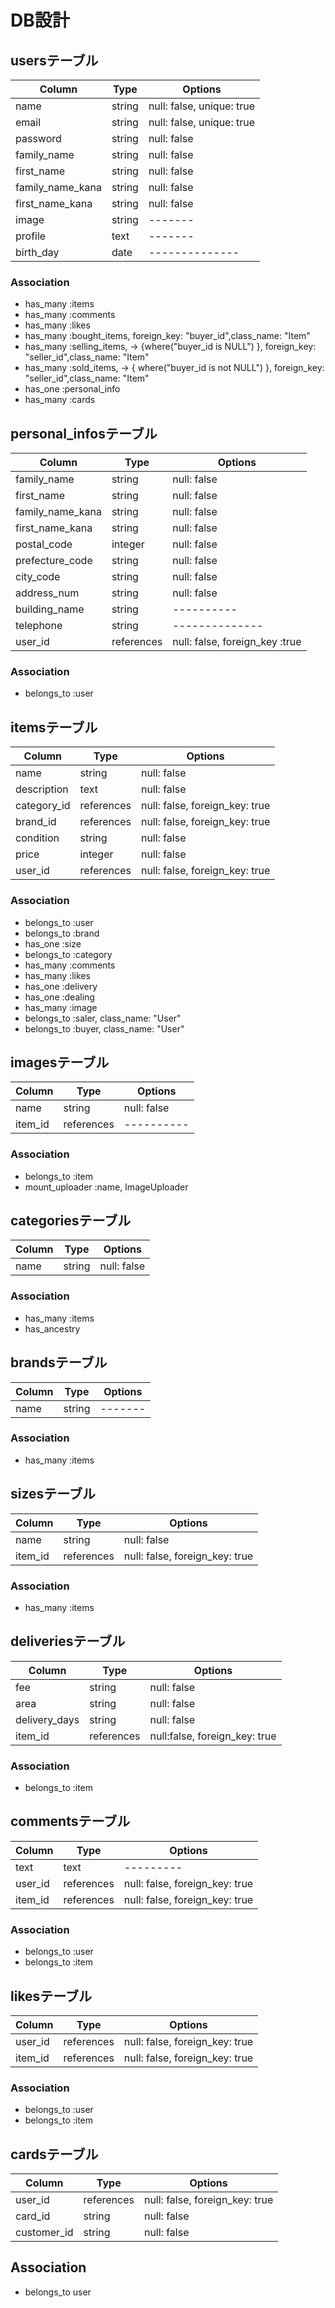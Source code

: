 # DB設計

## usersテーブル

|Column|Type|Options|
|------|----|-------|
|name|string|null: false, unique: true|
|email|string|null: false, unique: true|
|password|string|null: false|
|family_name|string|null: false|
|first_name|string|null: false|
|family_name_kana|string|null: false|
|first_name_kana|string|null: false|
|image|string|-------|
|profile|text|-------|
|birth_day|date|--------------|


### Association
- has_many :items
- has_many :comments
- has_many :likes
- has_many :bought_items, foreign_key: "buyer_id",class_name: "Item"
- has_many :selling_items, -> {where("buyer_id is NULL") },     foreign_key: "seller_id",class_name: "Item"
- has_many :sold_items, -> { where("buyer_id is not NULL") }, foreign_key: "seller_id",class_name: "Item"
- has_one :personal_info
- has_many :cards


## personal_infosテーブル

|Column|Type|Options|
|------|----|-------|
|family_name|string|null: false|
|first_name|string|null: false|
|family_name_kana|string|null: false|
|first_name_kana|string|null: false|
|postal_code|integer|null: false|
|prefecture_code|string|null: false|
|city_code|string|null: false|
|address_num|string|null: false|
|building_name|string|----------|
|telephone|string|--------------|
|user_id|references|null: false, foreign_key :true|
### Association
- belongs_to :user


## itemsテーブル

|Column|Type|Options|
|------|----|-------|
|name|string|null: false|
|description|text|null: false|
|category_id|references|null: false, foreign_key: true|
|brand_id|references|null: false, foreign_key: true|
|condition|string|null: false|
|price|integer|null: false|
|user_id|references|null: false, foreign_key: true|



### Association
- belongs_to :user
- belongs_to :brand
- has_one :size
- belongs_to :category
- has_many :comments
- has_many :likes
- has_one :delivery
- has_one :dealing
- has_many :image
- belongs_to :saler, class_name: "User"
- belongs_to :buyer, class_name: "User"

## imagesテーブル

|Column|Type|Options|
|------|----|-------|
|name|string|null: false|
|item_id|references|----------|

### Association
- belongs_to :item
- mount_uploader :name, ImageUploader

## categoriesテーブル

|Column|Type|Options|
|------|----|-------|
|name|string|null: false|


### Association
- has_many :items
- has_ancestry


## brandsテーブル

|Column|Type|Options|
|------|----|-------|
|name|string|-------|

### Association
- has_many :items


## sizesテーブル

|Column|Type|Options|
|------|----|-------|
|name|string|null: false|
|item_id|references|null: false, foreign_key: true|

### Association
- has_many :items


## deliveriesテーブル

|Column|Type|Options|
|------|----|-------|
|fee|string|null: false|
|area|string|null: false|
|delivery_days|string|null: false|
|item_id|references|null:false, foreign_key: true|

### Association
- belongs_to :item


## commentsテーブル

|Column|Type|Options|
|------|----|-------|
|text|text|---------|
|user_id|references|null: false, foreign_key: true|
|item_id|references|null: false, foreign_key: true|

### Association
- belongs_to :user
- belongs_to :item


## likesテーブル

|Column|Type|Options|
|------|----|-------|
|user_id|references|null: false, foreign_key: true|
|item_id|references|null: false, foreign_key: true|

### Association
- belongs_to :user
- belongs_to :item


## cardsテーブル

|Column|Type|Options|
|------|----|-------|
|user_id|references|null: false, foreign_key: true|
|card_id|string|null: false|
|customer_id|string|null: false|

## Association
- belongs_to user